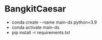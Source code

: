 # BangkitCaesar
- conda create --name main-ds python=3.9
- conda activate main-ds
- pip install -r requirements.txt
